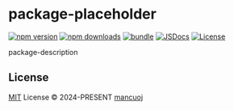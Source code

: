 # package-placeholder

[![npm version][npm-version-src]][npm-version-href]
[![npm downloads][npm-downloads-src]][npm-downloads-href]
[![bundle][bundle-src]][bundle-href]
[![JSDocs][jsdocs-src]][jsdocs-href]
[![License][license-src]][license-href]

package-description

## License

[MIT](https://github.com/mancuoj/package-placeholder/blob/main/LICENSE) License © 2024-PRESENT [mancuoj](https://github.com/mancuoj)

<!-- Badges -->

[npm-version-src]: https://img.shields.io/npm/v/package-placeholder?style=flat&colorA=18181b&colorB=1f6feb
[npm-version-href]: https://npmjs.com/package/package-placeholder
[npm-downloads-src]: https://img.shields.io/npm/dm/package-placeholder?style=flat&colorA=18181b&colorB=1f6feb
[npm-downloads-href]: https://npmjs.com/package/package-placeholder
[bundle-src]: https://img.shields.io/bundlephobia/minzip/package-placeholder?style=flat&colorA=18181b&colorB=1f6feb&label=minzip
[bundle-href]: https://bundlephobia.com/result?p=package-placeholder
[jsdocs-src]: https://img.shields.io/badge/jsdocs-reference-18181b?style=flat&colorA=18181b&colorB=1f6feb
[jsdocs-href]: https://www.jsdocs.io/package/package-placeholder
[license-src]: https://img.shields.io/github/license/mancuoj/package-placeholder.svg?style=flat&colorA=18181b&colorB=1f6feb
[license-href]: https://github.com/mancuoj/package-placeholder/blob/main/LICENSE
